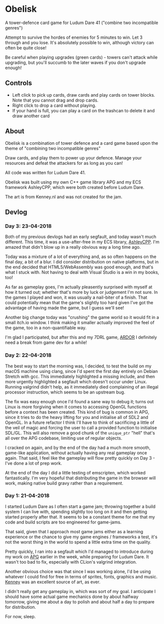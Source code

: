 # Obelisk
A tower-defence card game for Ludum Dare 41 ("combine two incompatible genres")

Attempt to survive the hordes of enemies for 5 minutes to win. Let 3 through and you lose. It's absolutely possible to win, although victory can often be quite close!

Be careful when playing upgrades (green cards) - towers can't attack while upgrading, but you'll succumb to the later waves if you don't upgrade enough!

## Controls
- Left click to pick up cards, draw cards and play cards on tower blocks. Note that you cannot drag and drop cards.
- Right click to drop a card without playing.
- If your hand is full, you can play a card on the trashcan to delete it and draw another card

## About
Obelisk is a combination of tower defence and a card game based upon the theme of "combining two incompatible genres"

Draw cards, and play them to power up your defence. Manage your resources and defeat the attackers for as long as you can!

All code was written for Ludum Dare 41.

Obelisk was built using my own C++ game library APG and my ECS framework AshleyCPP, which were both created before Ludum Dare.

The art is from Kenney.nl and was not created for the jam.

## Devlog
### Day 3: 23-04-2018
Both of my previous devlogs had an early segfault, and today wasn't much different. This time, it was a use-after-free in my ECS library, [AshleyCPP](https://github.com/SgtCoDFish/AshleyCPP/commit/40499bb878a647dac35ef38bf3b19052c8229927). I'm amazed that didn't blow up in a really obvious way a long time ago.

Today was a mixture of a lot of everything and, as so often happens on the final day, a bit of a blur. I did consider distribution on native platforms, but in the end decided that HTML5/WebAssembly was good enough, and that's what I stuck with. Not having to deal with Visual Studio is a win in my books, too!

As far as gameplay goes, I'm actually pleasently surprised with myself at how it turned out; whether that's more by luck or judgement I'm not sure. In the games I played and won, it was usually a nail-biter of a finish. That could potentially mean that the game's slightly too hard given I've got the advantage of having made the game, but I guess we'll see!

Another big change today was "crushing" the game world so it would fit in a small itch.io window. I think making it smaller actually improved the feel of the game, too in a non-quantifiable way.

I'm glad I participated, but after this and my 7DRL game, [ARDOR](https://github.com/SgtCoDFish/ardor) I definitely need a break from game dev for a while!

### Day 2: 22-04-2018
The best way to start the morning was, I decided, to test the build on my macOS machine using clang, since I'd spent
the first day entirely on Debian Stretch with gcc. This immediately highlighted a missing include, and then more urgently
highlighted a segfault which doesn't occur under Linux. Running valgrind didn't help, as it immediately died complaining
of an illegal processor instruction, which seems to be an upstream bug.

The fix was easy enough once I'd found a sane way to debug it; turns out Linux is more forgiving when it comes to accessing OpenGL
functions before a context has been created. This kind of bug is common in APG, since it tries to do the heavy lifting
for you and initialise all of SDL2 and OpenGL. In a future refactor I think I'll have to think of sacrificing a little of
the veil of magic and forcing the user to call a provided function to initialise SDL/GL. This will also remove a good chunk
of the `unique_ptr` "hell" that's all over the APG codebase, limiting use of regular objects.

I cracked on again, and by the end of the day had a much more smooth, game-like application, without actually having any real
gameplay once again. That said, I feel like the gameplay will flow pretty quickly on Day 3 - I've done a lot of prep work.

At the end of the day I did a little testing of emscripten, which worked fantastically. I'm very hopeful that distributing
the game in the browser will work, making native build gravy rather than a requirement.


### Day 1: 21-04-2018
I started Ludum Dare as I often start a game jam; throwing together a build system I can live with, spending slightly
too long on it and then getting started properly after that. It seems to be a constant theme for me that my code and
build scripts are too engineered for game-jams.

That said, given that I approach most game jams either as a learning experience or the chance to give my
game engines / frameworks a test, it's not the worst thing in the world to spend a little extra time on the quality.

Pretty quickly, I ran into a segfault which I'd managed to introduce during my work on [APG](https://github.com/SgtCoDFish/APG)
earlier in the week, while preparing for Ludum Dare. It wasn't too bad to fix, especially with CLion's valgrind
integration.

Another obvious choice was that since I was working alone, I'd be using whatever I could find for free in terms of
sprites, fonts, graphics and music. [Kenney](http://kenney.nl/) was an excellent source of art, as ever.

I didn't really get any gameplay in, which was sort of my goal. I anticipate I should have some actual game mechanics
done by about halfway tomorrow, giving me about a day to polish and about half a day to prepare for distribution.

For now, sleep.
